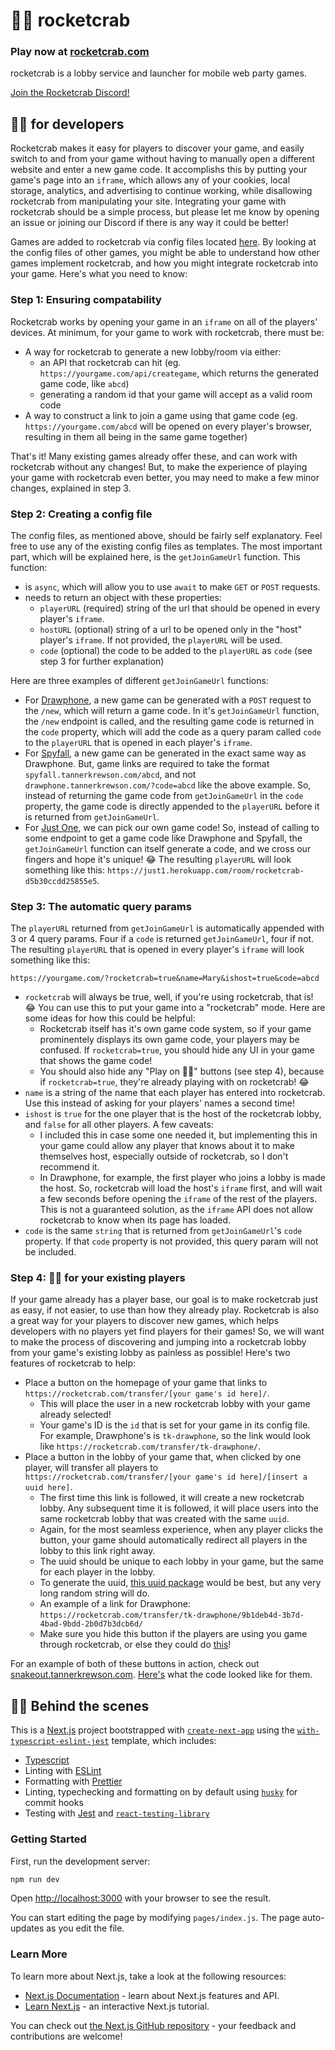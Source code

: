 # 🚀🦀 rocketcrab

### Play now at [rocketcrab.com](https://rocketcrab.com/)

rocketcrab is a lobby service and launcher for mobile web party games.

[Join the Rocketcrab Discord!](https://discord.gg/MvYRVCP)

## 🚀🦀 for developers

Rocketcrab makes it easy for players to discover your game, and easily switch to and from your game without having to manually open a different website and enter a new game code. It accomplishs this by putting your game's page into an `iframe`, which allows any of your cookies, local storage, analytics, and advertising to continue working, while disallowing rocketcrab from manipulating your site. Integrating your game with rocketcrab should be a simple process, but please let me know by opening an issue or joining our Discord if there is any way it could be better!

Games are added to rocketcrab via config files located [here](https://github.com/tannerkrewson/rocketcrab/tree/master/config/games). By looking at the config files of other games, you might be able to understand how other games implement rocketcrab, and how you might integrate rocketcrab into your game. Here's what you need to know:

### Step 1: Ensuring compatability

Rocketcrab works by opening your game in an `iframe` on all of the players' devices. At minimum, for your game to work with rocketcrab, there must be:

-   A way for rocketcrab to generate a new lobby/room via either:
    -   an API that rocketcrab can hit (eg. `https://yourgame.com/api/creategame`, which returns the generated game code, like `abcd`)
    -   generating a random id that your game will accept as a valid room code
-   A way to construct a link to join a game using that game code (eg. `https://yourgame.com/abcd` will be opened on every player's browser, resulting in them all being in the same game together)

That's it! Many existing games already offer these, and can work with rocketcrab without any changes! But, to make the experience of playing your game with rocketcrab even better, you may need to make a few minor changes, explained in step 3.

### Step 2: Creating a config file

The config files, as mentioned above, should be fairly self explanatory. Feel free to use any of the existing config files as templates. The most important part, which will be explained here, is the `getJoinGameUrl` function. This function:

-   is `async`, which will allow you to use `await` to make `GET` or `POST` requests.
-   needs to return an object with these properties:
    -   `playerURL` (required) string of the url that should be opened in every player's `iframe`.
    -   `hostURL` (optional) string of a url to be opened only in the "host" player's `iframe`. If not provided, the `playerURL` will be used.
    -   `code` (optional) the code to be added to the `playerURL` as `code` (see step 3 for further explanation)

Here are three examples of different `getJoinGameUrl` functions:

-   For [Drawphone](https://github.com/tannerkrewson/rocketcrab/blob/a3f796af7f6b70100b1dcf9ab141d73fea41e049/config/games/drawphone.ts#L18-L25), a new game can be generated with a `POST` request to the `/new`, which will return a game code. In it's `getJoinGameUrl` function, the `/new` endpoint is called, and the resulting game code is returned in the `code` property, which will add the code as a query param called `code` to the `playerURL` that is opened in each player's `iframe`.
-   For [Spyfall](https://github.com/tannerkrewson/rocketcrab/blob/a3f796af7f6b70100b1dcf9ab141d73fea41e049/config/games/spyfall.ts#L18-L24), a new game can be generated in the exact same way as Drawphone. But, game links are required to take the format `spyfall.tannerkrewson.com/abcd`, and not `drawphone.tannerkrewson.com/?code=abcd` like the above example. So, instead of returning the game code from `getJoinGameUrl` in the `code` property, the game code is directly appended to the `playerURL` before it is returned from `getJoinGameUrl`.
-   For [Just One](https://github.com/tannerkrewson/rocketcrab/blob/a3f796af7f6b70100b1dcf9ab141d73fea41e049/config/games/justone.ts#L14-L19), we can pick our own game code! So, instead of calling to some endpoint to get a game code like Drawphone and Spyfall, the `getJoinGameUrl` function can itself generate a code, and we cross our fingers and hope it's unique! 😂 The resulting `playerURL` will look something like this: `https://just1.herokuapp.com/room/rocketcrab-d5b30ccdd25855e5`.

### Step 3: The automatic query params

The `playerURL` returned from `getJoinGameUrl` is automatically appended with 3 or 4 query params. Four if a `code` is returned `getJoinGameUrl`, four if not. The resulting `playerURL` that is opened in every player's `iframe` will look something like this:

```
https://yourgame.com/?rocketcrab=true&name=Mary&ishost=true&code=abcd
```

-   `rocketcrab` will always be true, well, if you're using rocketcrab, that is! 😂 You can use this to put your game into a "rocketcrab" mode. Here are some ideas for how this could be helpful:
    -   Rocketcrab itself has it's own game code system, so if your game prominentely displays its own game code, your players may be confused. If `rocketcrab=true`, you should hide any UI in your game that shows the game code!
    -   You should also hide any "Play on 🚀🦀" buttons (see step 4), because if `rocketcrab=true`, they're already playing with on rocketcrab! 😂
-   `name` is a string of the name that each player has entered into rocketcrab. Use this instead of asking for your players' names a second time!
-   `ishost` is `true` for the one player that is the host of the rocketcrab lobby, and `false` for all other players. A few caveats:
    -   I included this in case some one needed it, but implementing this in your game could allow any player that knows about it to make themselves host, especially outside of rocketcrab, so I don't recommend it.
    -   In Drawphone, for example, the first player who joins a lobby is made the host. So, rocketcrab will load the host's `iframe` first, and will wait a few seconds before opening the `iframe` of the rest of the players. This is not a guaranteed solution, as the `iframe` API does not allow rocketcrab to know when its page has loaded.
-   `code` is the same `string` that is returned from `getJoinGameUrl`'s `code` property. If that `code` property is not provided, this query param will not be included.

### Step 4: 🚀🦀 for your existing players

If your game already has a player base, our goal is to make rocketcrab just as easy, if not easier, to use than how they already play. Rocketcrab is also a great way for your players to discover new games, which helps developers with no players yet find players for their games! So, we will want to make the process of discovering and jumping into a rocketcrab lobby from your game's existing lobby as painless as possible! Here's two features of rocketcrab to help:

-   Place a button on the homepage of your game that links to `https://rocketcrab.com/transfer/[your game's id here]/`.
    -   This will place the user in a new rocketcrab lobby with your game already selected!
    -   Your game's ID is the `id` that is set for your game in its config file. For example, Drawphone's is `tk-drawphone`, so the link would look like `https://rocketcrab.com/transfer/tk-drawphone/`.
-   Place a button in the lobby of your game that, when clicked by one player, will transfer all players to `https://rocketcrab.com/transfer/[your game's id here]/[insert a uuid here]`.
    -   The first time this link is followed, it will create a new rocketcrab lobby. Any subsequent time it is followed, it will place users into the same rocketcrab lobby that was created with the same `uuid`.
    -   Again, for the most seamless experience, when any player clicks the button, your game should automatically redirect all players in the lobby to this link right away.
    -   The uuid should be unique to each lobby in your game, but the same for each player in the lobby.
    -   To generate the uuid, [this uuid package](https://github.com/uuidjs/uuid) would be best, but any very long random string will do.
    -   An example of a link for Drawphone: `https://rocketcrab.com/transfer/tk-drawphone/9b1deb4d-3b7d-4bad-9bdd-2b0d7b3dcb6d/`
    -   Make sure you hide this button if the players are using you game through rocketcrab, or else they could do [this](https://i.imgur.com/MXanVTG.jpg)!

For an example of both of these buttons in action, check out [snakeout.tannerkrewson.com](https://snakeout.tannerkrewson.com/). [Here's](https://github.com/tannerkrewson/snakeout/commit/6845cbb199b7269abcc7d7829c63c5c6ac2179f9) what the code looked like for them.

## 🚀🦀 Behind the scenes

This is a [Next.js](https://nextjs.org/) project bootstrapped with [`create-next-app`](https://github.com/vercel/next.js/tree/canary/packages/create-next-app) using the [`with-typescript-eslint-jest`](https://github.com/vercel/next.js/tree/v9.4.4/examples/with-typescript-eslint-jest) template, which includes:

-   [Typescript](https://www.typescriptlang.org/)
-   Linting with [ESLint](https://eslint.org/)
-   Formatting with [Prettier](https://prettier.io/)
-   Linting, typechecking and formatting on by default using [`husky`](https://github.com/typicode/husky) for commit hooks
-   Testing with [Jest](https://jestjs.io/) and [`react-testing-library`](https://testing-library.com/docs/react-testing-library/intro)

### Getting Started

First, run the development server:

```bash
npm run dev
```

Open [http://localhost:3000](http://localhost:3000) with your browser to see the result.

You can start editing the page by modifying `pages/index.js`. The page auto-updates as you edit the file.

### Learn More

To learn more about Next.js, take a look at the following resources:

-   [Next.js Documentation](https://nextjs.org/docs) - learn about Next.js features and API.
-   [Learn Next.js](https://nextjs.org/learn) - an interactive Next.js tutorial.

You can check out [the Next.js GitHub repository](https://github.com/vercel/next.js/) - your feedback and contributions are welcome!

